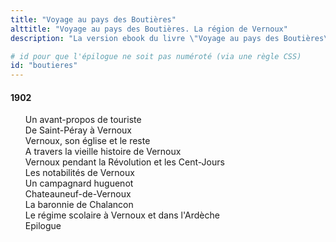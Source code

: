 ```yaml
---
title: "Voyage au pays des Boutières"
alttitle: "Voyage au pays des Boutières. La région de Vernoux"
description: "La version ebook du livre \"Voyage au pays des Boutières\" du Docteur Francus (Albin Mazon) publié en 1902 par Hervé Frères, Annonay"

# id pour que l'épilogue ne soit pas numéroté (via une règle CSS)
id: "boutieres"
---
```


#### 1902

<div id="toc">

1. [Un avant-propos de touriste](01.html)
1. [De Saint-Péray à Vernoux](02.html)
1. [Vernoux, son église et le reste](03.html)
1. [A travers la vieille histoire de Vernoux](04.html)
1. [Vernoux pendant la Révolution et les Cent-Jours](05.html)
1. [Les notabilités de Vernoux](06.html)
1. [Un campagnard huguenot](07.html)
1. [Chateauneuf-de-Vernoux](08.html)
1. [La baronnie de Chalancon](09.html)
1. [Le régime scolaire à Vernoux et dans l'Ardèche](10.html)
1. [Epilogue](11.html)

</div>
